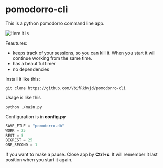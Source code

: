 # pomodorro-cli
This is a python pomodorro command line app.

![Here it is](/public/out.gif)

Feautures:
 - keeps track of your sessions, so you can kill it. When you start it will continue working from the same time.
 - has a beautiful timer
 - no dependencies

Install it like this:
```
git clone https://github.com/VbifRkbvjd/pomodorro-cli
```
Usage is like this
```bash
python ./main.py
```
Configuration is in **config.py**
```python
SAVE_FILE = "pomodorro.db"
WORK = 25
REST = 5
BIGREST = 25
ONE_SECOND = 1
```
If you want to make a pause. Close app by **Ctrl+c**. It will remember it last position when you start it again.



